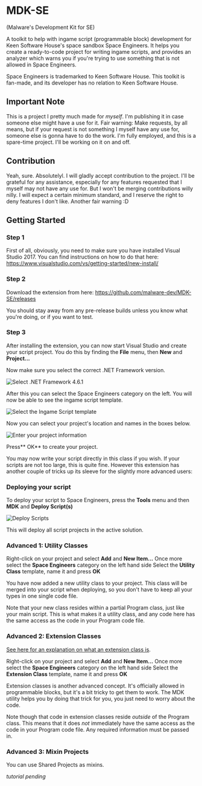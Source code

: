 # MDK-SE
(Malware's Development Kit for SE)

A toolkit to help with ingame script (programmable block) development for Keen Software House's space sandbox Space Engineers. It helps you create a ready-to-code project for writing ingame scripts, and provides  an analyzer which warns you if you're trying to use something that is not allowed in Space Engineers.

Space Engineers is trademarked to Keen Software House. This toolkit is fan-made, and its developer has no relation to Keen Software House.

## Important Note
This is a project I pretty much made for _myself_. I'm publishing it in case someone else might have a use for it. Fair warning: Make requests, by all means, but if your request is not something I myself have any use for, someone else is gonna have to do the work. I'm fully employed, and this is a spare-time project. I'll be working on it on and off.

## Contribution
Yeah, sure. Absolutelyl. I will gladly accept contribution to the project. I'll be grateful for any assistance, especially for any features requested that I myself may not have any use for. But I won't be merging contributions willy nilly. I will expect a certain minimum standard, and I reserve the right to deny features I don't like. Another fair warning :D

## Getting Started

### Step 1
First of all, obviously, you need to make sure you have installed Visual Studio 2017. You can find instructions on how to do that here:
https://www.visualstudio.com/vs/getting-started/new-install/

### Step 2
Download the extension from here:
https://github.com/malware-dev/MDK-SE/releases

You should stay away from any pre-release builds unless you know what you're doing, or if you want to test.

### Step 3
After installing the extension, you can now start Visual Studio and create your script project. You do this by finding the **File** menu, then **New** and **Project...**

Now make sure you select the correct .NET Framework version.

![Select .NET Framework 4.6.1](https://github.com/malware-dev/MDK-SE/blob/master/images/wiki-newproject-framework.jpg)

After this you can select the Space Engineers category on the left. You will now be able to see the ingame script template.

![Select the Ingame Script template](https://github.com/malware-dev/MDK-SE/blob/master/images/wiki-newproject-template.jpg)



Now you can select your project's location and names in the boxes below.

![Enter your project information](https://github.com/malware-dev/MDK-SE/blob/master/images/wiki-newproject-properties.jpg)

Press** OK** to create your project.

You may now write your script directly in this class if you wish. If your scripts are not too large, this is quite fine. However this extension has another couple of tricks up its sleeve for the slightly more advanced users:



### Deploying your script
To deploy your script to Space Engineers, press the **Tools** menu and then **MDK** and **Deploy Script(s)**

![Deploy Scripts](https://github.com/malware-dev/MDK-SE/blob/master/images/wiki-deploy.jpg)

This will deploy all script projects in the active solution.

### Advanced 1: Utility Classes

Right-click on your project and select **Add** and **New Item...**
Once more select the **Space Engineers** category on the left hand side
Select the **Utility Class** template, name it and press **OK**

You have now added a new utility class to your project. This class will be merged into your script when deploying, so you don't have to keep all your types in one single code file.

Note that your new class resides within a partial Program class, just like your main script. This is what makes it a utility class, and any code here has the same access as the code in your Program code file.

### Advanced 2: Extension Classes

[See here for an explanation on what an extension class is](https://docs.microsoft.com/en-us/dotnet/csharp/programming-guide/classes-and-structs/extension-methods).

Right-click on your project and select **Add** and **New Item...**
Once more select the **Space Engineers** category on the left hand side
Select the **Extension Class** template, name it and press **OK**

Extension classes is another advanced concept. It's officially allowed in programmable blocks, but it's a bit tricky to get them to work. The MDK utility helps you by doing that trick for you, you just need to worry about the code.

Note though that code in extension classes reside _outside_ of the Program class. This means that it does _not_ immediately have the same access as the code in your Program code file. Any required information must be passed in.

### Advanced 3: Mixin Projects
You can use Shared Projects as mixins.

_tutorial pending_